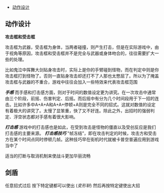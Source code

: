 
<!-- @import "[TOC]" {cmd="toc" depthFrom=1 depthTo=6 orderedList=false} -->

<!-- code_chunk_output -->

- [动作设计](#动作设计)

<!-- /code_chunk_output -->

## 动作设计

__攻击框和受击框__

攻击框为武器，受击框为身体，当两者碰撞，则产生打击，但是在实际游戏中，由于视角等原因，攻击框和受击框并不是完全与武器或身体吻合的，往往需要扩大一些的处理。

比如鬼泣中挥舞大剑贴身攻击时，实际上是你的手臂碰到怪物，而在判定中则是你攻击框打到怪物了。否则一直贴身攻击却还打不了人那也太憋屈了。所以为了掩盖攻击框与武器的不重合，游戏中往往会加入一些特效来代表攻击框范围

*__手感__*
而手感和打击感方面，则对于时间的数值设定更为讲究。在一次攻击中通常由三个阶段，前摇、伤害判定、后摇。而后摇中有分为几个时间段用于下一招的连击。比如许多中A+A+A和A+A+停顿+A则是完全不同的招式。这就对数值的设定有着极大的讲究了。太慢了显笨重，快了又不好连。除此之外，出招时的强弱判定、浮空状态都对手感有着很大影响。

*__打击感__*
游戏中的打击感也是如此，在受到攻击是怪物的僵直以及受创反应是我们打击感的主要来源。
*__打击感技巧__*
"帧冻结”，即在攻击判定的时候，攻击方和受击方在某个时间点同时停顿几帧。这种技巧早在街机时代就被卡普空普遍应用到游戏当中了

适当的打断与取消机制来使战斗更加华丽流畅




## 剑盾

任意招式过后 按下特定键都可以使出 (*变形斩*) 然后再按特定键使出大招